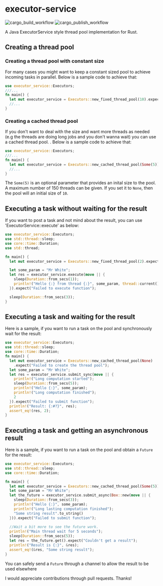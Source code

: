 # executor-service

![cargo_build_workflow](https://github.com/yerlibilgin/executor-service/actions/workflows/cargobuild.yml/badge.svg)
![cargo_publish_workflow](https://github.com/yerlibilgin/executor-service/actions/workflows/cargopublish.yml/badge.svg)


A Java ExecutorService style thread pool implementation for Rust.


## Creating a thread pool
### Creating a thread pool with constant size

For many cases you might want to keep a constant sized pool to achieve
incoming tasks in parallel. Below is a sample code to achieve that:

```rust
use executor_service::Executors;
///...
fn main() {
  let mut executor_service = Executors::new_fixed_thread_pool(10).expect("Failed to create the thread pool");
  //...
}

```

### Creating a cached thread pool

If you don't want to deal with the size and want more threads as needed (e.g the threads are doing long jobs and you don't wanna wait) you can use a cached thread pool.
. Below is a sample code to achieve that:

```rust
use executor_service::Executors;
///...
fn main() {
  let mut executor_service = Executors::new_cached_thread_pool(Some(5)).expect("Failed to create the thread pool");
  //...
}

```

The `Some(5)` is an optional parameter that provides an inital size to the pool. A maximum number of 150 threads can be given. If you set it to `None`, then the pool will an initial size of `10`.

## Executing a task without waiting for the result

If you want to post a task and not mind about the result, you can use 'ExecutorService::execute' as below:

```rust
use executor_service::Executors;
use std::thread::sleep;
use core::time::Duration;
use std::thread;

fn main() {
  let mut executor_service = Executors::new_fixed_thread_pool(2).expect("Failed to create the thread pool");

  let some_param = "Mr White";
  let res = executor_service.execute(move || {
    sleep(Duration::from_secs(1));
    println!("Hello {:} from thread {:}", some_param, thread::current().name().unwrap());
  }).expect("Failed to execute function");

  sleep(Duration::from_secs(3));
}
```

## Executing a task and waiting for the result
Here is a sample, if you want to run a task on the pool and synchronously wait for the result:

```rust
use executor_service::Executors;
use std::thread::sleep;
use core::time::Duration;
fn main() {
  let mut executor_service = Executors::new_cached_thread_pool(None)
    .expect("Failed to create the thread pool");
  let some_param = "Mr White";
  let res = executor_service.submit_sync(move || {
    println!("Long computation started");
    sleep(Duration::from_secs(5));
    println!("Hello {:}", some_param);
    println!("Long computation finished");
    2
  }).expect("Failed to submit function");
  println!("Result: {:#?}", res);
  assert_eq!(res, 2);
}
```


## Executing a task and getting an asynchronous result
Here is a sample, if you want to run a task on the pool and obtain a `Future` for the result:

```rust
use executor_service::Executors;
use std::thread::sleep;
use core::time::Duration;

fn main() {
  let mut executor_service = Executors::new_cached_thread_pool(Some(5)).expect("Failed to create the thread pool");
  let some_param = "Mr White";
  let the_future = executor_service.submit_async(Box::new(move || {
    sleep(Duration::from_secs(3));
    println!("Hello {:}", some_param);
    println!("Long lasting computation finished");
    "Some string result".to_string()
  })).expect("Failed to submit function");
  
  //Wait a bit more to see the future work.
  println!("Main thread wait for 5 seconds");
  sleep(Duration::from_secs(5));
  let res = the_future.get().expect("Couldn't get a result");
  println!("Result is {:}", &res);
  assert_eq!(&res, "Some string result");
}
```

You can safely send a `Future` through a channel to allow the result to be used elsewhere


I would appreciate contributions through pull requests. Thanks!
